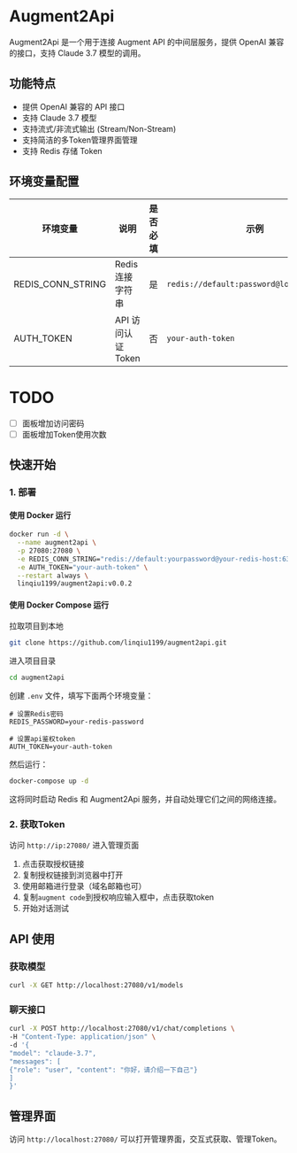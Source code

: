 # Augment2Api

Augment2Api 是一个用于连接 Augment API 的中间层服务，提供 OpenAI 兼容的接口，支持 Claude 3.7 模型的调用。

## 功能特点

- 提供 OpenAI 兼容的 API 接口
- 支持 Claude 3.7 模型
- 支持流式/非流式输出 (Stream/Non-Stream)
- 支持简洁的多Token管理界面管理
- 支持 Redis 存储 Token

## 环境变量配置

| 环境变量 | 说明 | 是否必填 | 示例 |
|---------|------|---------|------|
| REDIS_CONN_STRING | Redis 连接字符串 | 是 | `redis://default:password@localhost:6379` |
| AUTH_TOKEN | API 访问认证 Token | 否 | `your-auth-token` |

# TODO
- [ ] 面板增加访问密码
- [ ] 面板增加Token使用次数

## 快速开始

### 1. 部署

#### 使用 Docker 运行
```bash
docker run -d \
  --name augment2api \
  -p 27080:27080 \
  -e REDIS_CONN_STRING="redis://default:yourpassword@your-redis-host:6379" \
  -e AUTH_TOKEN="your-auth-token" \
  --restart always \
  linqiu1199/augment2api:v0.0.2
```

#### 使用 Docker Compose 运行
拉取项目到本地
```bash
git clone https://github.com/linqiu1199/augment2api.git
```

进入项目目录
```bash
cd augment2api
```


创建 `.env` 文件，填写下面两个环境变量：
```
# 设置Redis密码
REDIS_PASSWORD=your-redis-password

# 设置api鉴权token
AUTH_TOKEN=your-auth-token
```

然后运行：
```bash
docker-compose up -d
```

这将同时启动 Redis 和 Augment2Api 服务，并自动处理它们之间的网络连接。

### 2. 获取Token

访问 `http://ip:27080/` 进入管理页面
1. 点击获取授权链接
2. 复制授权链接到浏览器中打开
3. 使用邮箱进行登录（域名邮箱也可）
4. 复制`augment code`到授权响应输入框中，点击获取token
5. 开始对话测试


## API 使用

### 获取模型
```bash
curl -X GET http://localhost:27080/v1/models
```

### 聊天接口
```bash
curl -X POST http://localhost:27080/v1/chat/completions \
-H "Content-Type: application/json" \
-d '{
"model": "claude-3.7",
"messages": [
{"role": "user", "content": "你好，请介绍一下自己"}
]
}'
```

## 管理界面

访问 `http://localhost:27080/` 可以打开管理界面，交互式获取、管理Token。
